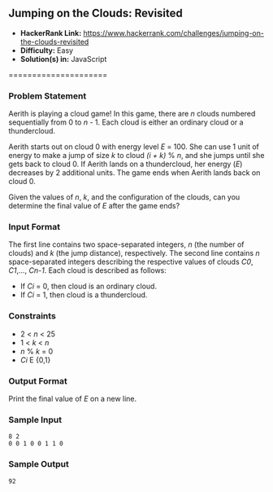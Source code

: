 ## Jumping on the Clouds: Revisited

* __HackerRank Link:__ https://www.hackerrank.com/challenges/jumping-on-the-clouds-revisited
* __Difficulty:__ Easy
* __Solution(s) in:__ JavaScript

=====================

### Problem Statement

Aerith is playing a cloud game! In this game, there are _n_ clouds numbered sequentially from 0 to _n_ - 1. Each cloud is either an ordinary cloud or a thundercloud.

Aerith starts out on cloud 0 with energy level _E_ = 100. She can use 1 unit of energy to make a jump of size _k_ to cloud _(i + k)_ % _n_, and she jumps until she gets back to cloud 0. If Aerith lands on a thundercloud, her energy (_E_) decreases by 2 additional units. The game ends when Aerith lands back on cloud 0.

Given the values of _n_, _k_, and the configuration of the clouds, can you determine the final value of _E_ after the game ends?

### Input Format

The first line contains two space-separated integers, _n_ (the number of clouds) and _k_ (the jump distance), respectively. 
The second line contains _n_ space-separated integers describing the respective values of clouds _C0_, _C1_,..., _Cn-1_. Each cloud is described as follows:

- If _Ci_ = 0, then cloud  is an ordinary cloud.
- If _Ci_ = 1, then cloud  is a thundercloud.

### Constraints

* 2 < _n_ < 25
* 1 < _k_ < _n_
* _n_ % _k_ = 0
* _Ci_ E {0,1}

### Output Format

Print the final value of _E_ on a new line.

### Sample Input

```
8 2
0 0 1 0 0 1 1 0
```

### Sample Output

```
92
```